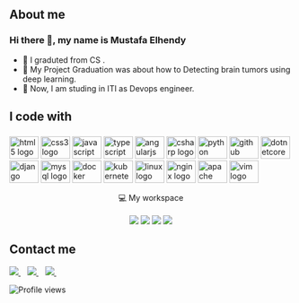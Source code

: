 <h2 align="left">About me</h2>

### Hi there 👋, my name is Mustafa Elhendy




- 🔭 I graduted from CS . 
- 🔭 My Project Graduation was about how to Detecting brain tumors using deep learning. 
- 🔭 Now, I am studing in ITI as Devops engineer. 


<h2 align="left">I code with</h2>

###

<div align="left">
  <img src="https://cdn.jsdelivr.net/gh/devicons/devicon/icons/html5/html5-original.svg" height="40" width="52" alt="html5 logo"  />
  <img src="https://cdn.jsdelivr.net/gh/devicons/devicon/icons/css3/css3-original.svg" height="40" width="52" alt="css3 logo"  />
  <img src="https://cdn.jsdelivr.net/gh/devicons/devicon/icons/javascript/javascript-original.svg" height="40" width="52" alt="javascript logo"  />
  <img src="https://cdn.jsdelivr.net/gh/devicons/devicon/icons/typescript/typescript-original.svg" height="40" width="52" alt="typescript logo"  />
  <img src="https://cdn.jsdelivr.net/gh/devicons/devicon/icons/angularjs/angularjs-original.svg" height="40" width="52" alt="angularjs logo"  />
  <img src="https://cdn.jsdelivr.net/gh/devicons/devicon/icons/csharp/csharp-original.svg" height="40" width="52" alt="csharp logo"  />
  <img src="https://cdn.jsdelivr.net/gh/devicons/devicon/icons/python/python-original.svg" height="40" width="52" alt="python logo"  />
  <img src="https://cdn.jsdelivr.net/gh/devicons/devicon/icons/github/github-original.svg" height="40" width="52" alt="github logo"  />
  <img src="https://cdn.jsdelivr.net/gh/devicons/devicon/icons/dotnetcore/dotnetcore-original.svg" height="40" width="52" alt="dotnetcore logo"  />
  <img src="https://cdn.jsdelivr.net/gh/devicons/devicon/icons/django/django-plain.svg" height="40" width="52" alt="django logo"  />
  <img src="https://cdn.jsdelivr.net/gh/devicons/devicon/icons/mysql/mysql-original.svg" height="40" width="52" alt="mysql logo"  />
  <img src="https://cdn.jsdelivr.net/gh/devicons/devicon/icons/docker/docker-original.svg" height="40" width="52" alt="docker logo"  />
  <img src="https://cdn.jsdelivr.net/gh/devicons/devicon/icons/kubernetes/kubernetes-plain.svg" height="40" width="52" alt="kubernetes logo"  />
  <img src="https://cdn.jsdelivr.net/gh/devicons/devicon/icons/linux/linux-original.svg" height="40" width="52" alt="linux logo"  />
  <img src="https://cdn.jsdelivr.net/gh/devicons/devicon/icons/nginx/nginx-original.svg" height="40" width="52" alt="nginx logo"  />
  <img src="https://cdn.jsdelivr.net/gh/devicons/devicon/icons/apache/apache-original.svg" height="40" width="52" alt="apache logo"  />
  <img src="https://cdn.jsdelivr.net/gh/devicons/devicon/icons/vim/vim-original.svg" height="40" width="52" alt="vim logo"  />
</div>


<p align='center'>
  💻 My workspace<br/><br/>
  <img src="https://img.shields.io/badge/windows-%230078D6.svg?&style=for-the-badge&logo=windows&logoColor=white" />
  <img src="https://img.shields.io/badge/intel-core%20i5%2010th-%230071C5.svg?&style=for-the-badge&logo=intel&logoColor=white" />
  <img src="https://img.shields.io/badge/RAM-16GB-%230071C5.svg?&style=for-the-badge&logoColor=white" />
  <img src="https://img.shields.io/badge/nvidia-gtx%201650-%2376B900.svg?&style=for-the-badge&logo=nvidia&logoColor=white" />
</p>

 
## Contact me

  <a href="https://www.linkedin.com/in/mustafa-elhendy">
    <img src="https://img.shields.io/badge/linkedin-%230077B5.svg?&style=for-the-badge&logo=linkedin&logoColor=white" />
  </a>&nbsp;&nbsp;
    <a href="elhendymustafa7@gmail.com">
    <img src="https://img.shields.io/badge/Gmail-D14836?style=for-the-badge&logo=gmail&logoColor=white" />
  </a>&nbsp;&nbsp;
    <a href="https://www.facebook.com/MustafaElhendy7">
    <img src="https://img.shields.io/badge/Facebook-1877F2?style=for-the-badge&logo=facebook&logoColor=white" />
  </a>&nbsp;&nbsp;


![Profile views](https://gpvc.arturio.dev/elhendymustafa7)  

